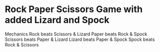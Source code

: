 # Rock Paper Scissors Game with added Lizard and Spock

Mechanics
    Rock beats Scissors & Lizard
    Paper beats Rock & Spock
    Scissors beats Paper & Lizard
    Lizard beats Paper & Spock
    Spock beats Rock & Scissors
